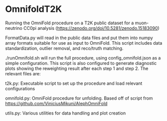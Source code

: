 # OmnifoldT2K

Running the OmniFold procedure on a T2K public dataset for a muon-neutrino CC0pi analysis (https://zenodo.org/doi/10.5281/zenodo.15183090)

FormatData.py will read in the public data files and put them into numpy array formats suitable for use as input to OmniFold. This script includes data standardization, outlier removal, and reco/truth matching.

./runOmnifold.sh will run the full procedure, using config_omnifold.json as a simple configuration. This script is also configured to generate diagnostic plots showing the reweighting result after each step 1 and step 2. The relevant files are:

t2k.py: Executable script to set up the procedure and load relevant configurations

omnifold.py: OmniFold procedure for unfolding. Based off of script from https://github.com/ViniciusMikuni/AlephOmniFold

utils.py: Various utilities for data handling and plot creation
